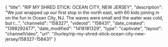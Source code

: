 {
    "title": "RIP MY SHRED STICK: OCEAN CITY, NEW JERSEY",
    "description": "We just wrapped up our first stop in the north east, with 60 kids joining in on the fun in Ocean City, NJ. The waves were small and the water was cold, but t...",
    "channelid": "158327",
    "videoid": "158431",
    "date_created": "1398292477",
    "date_modified": "1418181329",
    "type": "captivate",
    "layout": "channelVideo",
    "url": "\/hurley\/rip-my-shred-stick-ocean-city-new-jersey\/158327-158431"
}